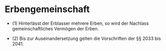 # Erbengemeinschaft

- (1) Hinterlässt der Erblasser mehrere Erben, so wird der Nachlass gemeinschaftliches Vermögen der Erben.

- (2) Bis zur Auseinandersetzung gelten die Vorschriften der §§ 2033 bis 2041.

